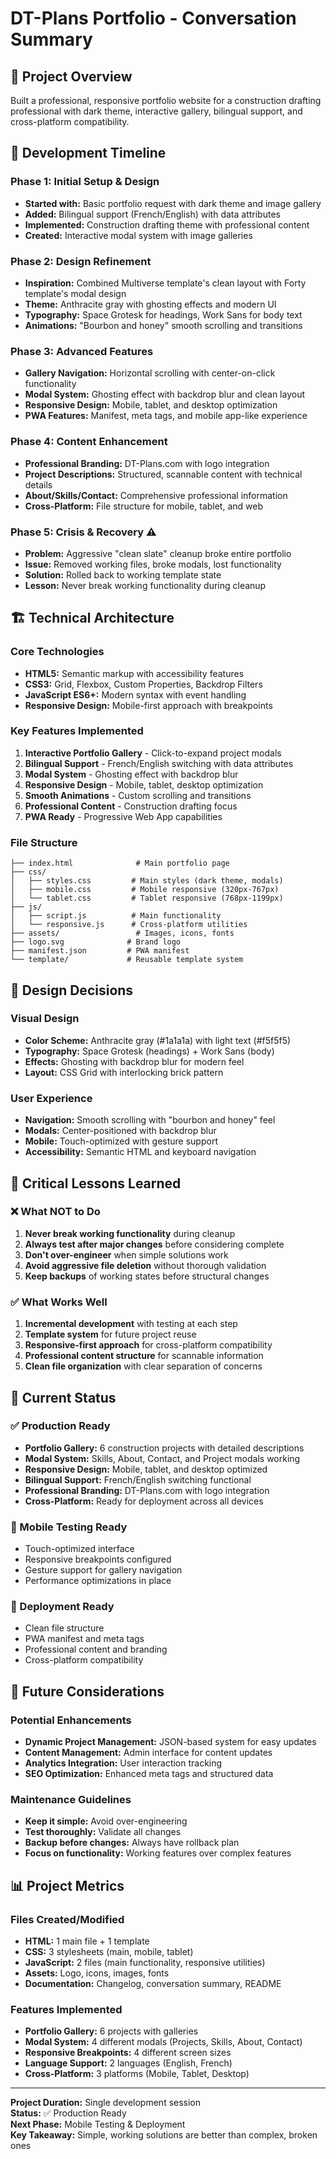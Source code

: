 # DT-Plans Portfolio - Conversation Summary

## 🎯 **Project Overview**
Built a professional, responsive portfolio website for a construction drafting professional with dark theme, interactive gallery, bilingual support, and cross-platform compatibility.

## 📅 **Development Timeline**

### **Phase 1: Initial Setup & Design**
- **Started with:** Basic portfolio request with dark theme and image gallery
- **Added:** Bilingual support (French/English) with data attributes
- **Implemented:** Construction drafting theme with professional content
- **Created:** Interactive modal system with image galleries

### **Phase 2: Design Refinement**
- **Inspiration:** Combined Multiverse template's clean layout with Forty template's modal design
- **Theme:** Anthracite gray with ghosting effects and modern UI
- **Typography:** Space Grotesk for headings, Work Sans for body text
- **Animations:** "Bourbon and honey" smooth scrolling and transitions

### **Phase 3: Advanced Features**
- **Gallery Navigation:** Horizontal scrolling with center-on-click functionality
- **Modal System:** Ghosting effect with backdrop blur and clean layout
- **Responsive Design:** Mobile, tablet, and desktop optimization
- **PWA Features:** Manifest, meta tags, and mobile app-like experience

### **Phase 4: Content Enhancement**
- **Professional Branding:** DT-Plans.com with logo integration
- **Project Descriptions:** Structured, scannable content with technical details
- **About/Skills/Contact:** Comprehensive professional information
- **Cross-Platform:** File structure for mobile, tablet, and web

### **Phase 5: Crisis & Recovery** ⚠️
- **Problem:** Aggressive "clean slate" cleanup broke entire portfolio
- **Issue:** Removed working files, broke modals, lost functionality
- **Solution:** Rolled back to working template state
- **Lesson:** Never break working functionality during cleanup

## 🏗️ **Technical Architecture**

### **Core Technologies**
- **HTML5:** Semantic markup with accessibility features
- **CSS3:** Grid, Flexbox, Custom Properties, Backdrop Filters
- **JavaScript ES6+:** Modern syntax with event handling
- **Responsive Design:** Mobile-first approach with breakpoints

### **Key Features Implemented**
1. **Interactive Portfolio Gallery** - Click-to-expand project modals
2. **Bilingual Support** - French/English switching with data attributes
3. **Modal System** - Ghosting effect with backdrop blur
4. **Responsive Design** - Mobile, tablet, desktop optimization
5. **Smooth Animations** - Custom scrolling and transitions
6. **Professional Content** - Construction drafting focus
7. **PWA Ready** - Progressive Web App capabilities

### **File Structure**
```
├── index.html              # Main portfolio page
├── css/
│   ├── styles.css         # Main styles (dark theme, modals)
│   ├── mobile.css         # Mobile responsive (320px-767px)
│   └── tablet.css         # Tablet responsive (768px-1199px)
├── js/
│   ├── script.js          # Main functionality
│   └── responsive.js      # Cross-platform utilities
├── assets/                 # Images, icons, fonts
├── logo.svg              # Brand logo
├── manifest.json         # PWA manifest
└── template/             # Reusable template system
```

## 🎨 **Design Decisions**

### **Visual Design**
- **Color Scheme:** Anthracite gray (#1a1a1a) with light text (#f5f5f5)
- **Typography:** Space Grotesk (headings) + Work Sans (body)
- **Effects:** Ghosting with backdrop blur for modern feel
- **Layout:** CSS Grid with interlocking brick pattern

### **User Experience**
- **Navigation:** Smooth scrolling with "bourbon and honey" feel
- **Modals:** Center-positioned with backdrop blur
- **Mobile:** Touch-optimized with gesture support
- **Accessibility:** Semantic HTML and keyboard navigation

## 🚨 **Critical Lessons Learned**

### **❌ What NOT to Do**
1. **Never break working functionality** during cleanup
2. **Always test after major changes** before considering complete
3. **Don't over-engineer** when simple solutions work
4. **Avoid aggressive file deletion** without thorough validation
5. **Keep backups** of working states before structural changes

### **✅ What Works Well**
1. **Incremental development** with testing at each step
2. **Template system** for future project reuse
3. **Responsive-first approach** for cross-platform compatibility
4. **Professional content structure** for scannable information
5. **Clean file organization** with clear separation of concerns

## 🎯 **Current Status**

### **✅ Production Ready**
- **Portfolio Gallery:** 6 construction projects with detailed descriptions
- **Modal System:** Skills, About, Contact, and Project modals working
- **Responsive Design:** Mobile, tablet, and desktop optimized
- **Bilingual Support:** French/English switching functional
- **Professional Branding:** DT-Plans.com with logo integration
- **Cross-Platform:** Ready for deployment across all devices

### **📱 Mobile Testing Ready**
- Touch-optimized interface
- Responsive breakpoints configured
- Gesture support for gallery navigation
- Performance optimizations in place

### **🚀 Deployment Ready**
- Clean file structure
- PWA manifest and meta tags
- Professional content and branding
- Cross-platform compatibility

## 🔮 **Future Considerations**

### **Potential Enhancements**
- **Dynamic Project Management:** JSON-based system for easy updates
- **Content Management:** Admin interface for content updates
- **Analytics Integration:** User interaction tracking
- **SEO Optimization:** Enhanced meta tags and structured data

### **Maintenance Guidelines**
- **Keep it simple:** Avoid over-engineering
- **Test thoroughly:** Validate all changes
- **Backup before changes:** Always have rollback plan
- **Focus on functionality:** Working features over complex features

## 📊 **Project Metrics**

### **Files Created/Modified**
- **HTML:** 1 main file + 1 template
- **CSS:** 3 stylesheets (main, mobile, tablet)
- **JavaScript:** 2 files (main functionality, responsive utilities)
- **Assets:** Logo, icons, images, fonts
- **Documentation:** Changelog, conversation summary, README

### **Features Implemented**
- **Portfolio Gallery:** 6 projects with galleries
- **Modal System:** 4 different modals (Projects, Skills, About, Contact)
- **Responsive Breakpoints:** 4 different screen sizes
- **Language Support:** 2 languages (English, French)
- **Cross-Platform:** 3 platforms (Mobile, Tablet, Desktop)

---

**Project Duration:** Single development session  
**Status:** ✅ Production Ready  
**Next Phase:** Mobile Testing & Deployment  
**Key Takeaway:** Simple, working solutions are better than complex, broken ones
